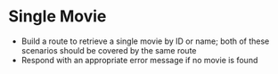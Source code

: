 # Single Movie

- Build a route to retrieve a single movie by ID or name; both of these scenarios should be covered by the same route
- Respond with an appropriate error message if no movie is found
